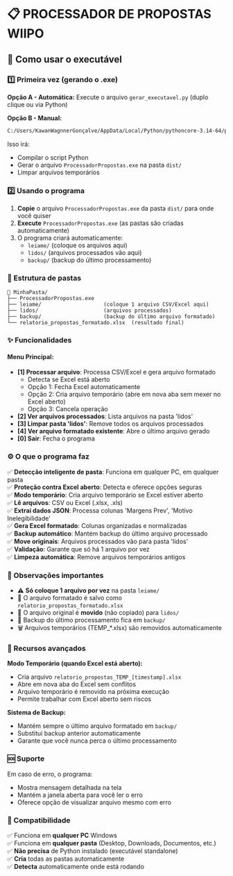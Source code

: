 # 📋 PROCESSADOR DE PROPOSTAS WIIPO

## 🚀 Como usar o executável

### 1️⃣ Primeira vez (gerando o .exe)

**Opção A - Automática:**
Execute o arquivo `gerar_executavel.py` (duplo clique ou via Python)

**Opção B - Manual:**

```cmd
C:/Users/KawanWagnnerGonçalve/AppData/Local/Python/pythoncore-3.14-64/python.exe -m PyInstaller --onefile --console processar_propostas.py --clean --name ProcessadorPropostas
```

Isso irá:

- Compilar o script Python
- Gerar o arquivo `ProcessadorPropostas.exe` na pasta `dist/`
- Limpar arquivos temporários

### 2️⃣ Usando o programa

1. **Copie** o arquivo `ProcessadorPropostas.exe` da pasta `dist/` para onde você quiser
2. **Execute** `ProcessadorPropostas.exe` (as pastas são criadas automaticamente)
3. O programa criará automaticamente:
   - `leiame/` (coloque os arquivos aqui)
   - `lidos/` (arquivos processados vão aqui)
   - `backup/` (backup do último processamento)

### 📂 Estrutura de pastas

```
📁 MinhaPasta/
├── ProcessadorPropostas.exe
├── leiame/                    (coloque 1 arquivo CSV/Excel aqui)
├── lidos/                     (arquivos processados)
├── backup/                    (backup do último arquivo formatado)
└── relatorio_propostas_formatado.xlsx  (resultado final)
```

### ✨ Funcionalidades

#### Menu Principal:

- **[1] Processar arquivo**: Processa CSV/Excel e gera arquivo formatado
  - Detecta se Excel está aberto
  - Opção 1: Fecha Excel automaticamente
  - Opção 2: Cria arquivo temporário (abre em nova aba sem mexer no Excel aberto)
  - Opção 3: Cancela operação
- **[2] Ver arquivos processados**: Lista arquivos na pasta 'lidos'
- **[3] Limpar pasta 'lidos'**: Remove todos os arquivos processados
- **[4] Ver arquivo formatado existente**: Abre o último arquivo gerado
- **[0] Sair**: Fecha o programa

### ⚙️ O que o programa faz

✅ **Detecção inteligente de pasta**: Funciona em qualquer PC, em qualquer pasta  
✅ **Proteção contra Excel aberto**: Detecta e oferece opções seguras  
✅ **Modo temporário**: Cria arquivo temporário se Excel estiver aberto  
✅ **Lê arquivos**: CSV ou Excel (.xlsx, .xls)  
✅ **Extrai dados JSON**: Processa colunas 'Margens Prev', 'Motivo Inelegibilidade'  
✅ **Gera Excel formatado**: Colunas organizadas e normalizadas  
✅ **Backup automático**: Mantém backup do último arquivo processado  
✅ **Move originais**: Arquivos processados vão para pasta 'lidos'  
✅ **Validação**: Garante que só há 1 arquivo por vez  
✅ **Limpeza automática**: Remove arquivos temporários antigos

### 📝 Observações importantes

- ⚠️ **Só coloque 1 arquivo por vez** na pasta `leiame/`
- 📁 O arquivo formatado é salvo como `relatorio_propostas_formatado.xlsx`
- 🔄 O arquivo original é **movido** (não copiado) para `lidos/`
- 💾 Backup do último processamento fica em `backup/`
- 🗑️ Arquivos temporários (TEMP\_\*.xlsx) são removidos automaticamente

### 🔧 Recursos avançados

**Modo Temporário (quando Excel está aberto):**

- Cria arquivo `relatorio_propostas_TEMP_[timestamp].xlsx`
- Abre em nova aba do Excel sem conflitos
- Arquivo temporário é removido na próxima execução
- Permite trabalhar com Excel aberto sem riscos

**Sistema de Backup:**

- Mantém sempre o último arquivo formatado em `backup/`
- Substitui backup anterior automaticamente
- Garante que você nunca perca o último processamento

### 🆘 Suporte

Em caso de erro, o programa:

- Mostra mensagem detalhada na tela
- Mantém a janela aberta para você ler o erro
- Oferece opção de visualizar arquivo mesmo com erro

### 🎯 Compatibilidade

✅ Funciona em **qualquer PC** Windows  
✅ Funciona em **qualquer pasta** (Desktop, Downloads, Documentos, etc.)  
✅ **Não precisa** de Python instalado (executável standalone)  
✅ **Cria** todas as pastas automaticamente  
✅ **Detecta** automaticamente onde está rodando
